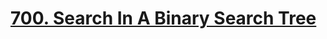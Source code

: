 # [700. Search In A Binary Search Tree](https://leetcode.com/problems/search-in-a-binary-search-tree)